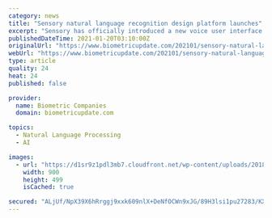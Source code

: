```yaml
---
category: news
title: "Sensory natural language recognition design platform launches"
excerpt: "Sensory has officially introduced a new voice user interface creation platform that can help developers implement voice biometrics to its portfolio."
publishedDateTime: 2021-01-20T03:10:00Z
originalUrl: "https://www.biometricupdate.com/202101/sensory-natural-language-recognition-design-platform-launches"
webUrl: "https://www.biometricupdate.com/202101/sensory-natural-language-recognition-design-platform-launches"
type: article
quality: 24
heat: 24
published: false

provider:
  name: Biometric Companies
  domain: biometricupdate.com

topics:
  - Natural Language Processing
  - AI

images:
  - url: "https://d1sr9z1pdl3mb7.cloudfront.net/wp-content/uploads/2018/01/09162857/voice-biometrics-large2.jpg"
    width: 900
    height: 499
    isCached: true

secured: "ALjUf/NpX39X6hRrggj9xxk609nlX+DeNfOCWn9xJG/89H3lsi1pu27283/KXOWEnZ+H7affWng2c5HreKAxro8VdkVqche8yhtVMkeagm0AnGNUALwlp9SKFmGWEByBZbNSbcOlKjTQX6tq3Km8HZ+Egwyt3f8nUL27FRDtqbSnKv9UmHPXucsjQMUUAfPP/0TwXGrM7ejtd1zhsLvCUYlBxlj0m/INVYIKYNd0NrVNCoa/yHArfjgPK0oyE0SrLvSC+J8FGl8QKN/sXq+iEzn5Wno09TkadwhTOvWyLqQxeXoX+xSS3QhZZbPP4xYWON8RqnsPrenhdKDSVXYh20NcB6246CSQFBHNQ5BIWSw=;P7aICI5TvdL8VDPmbBctuw=="
---
```



